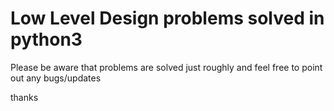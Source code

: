 # Low Level Design problems solved in python3

Please be aware that problems are solved just roughly and feel free to point out any bugs/updates 

thanks